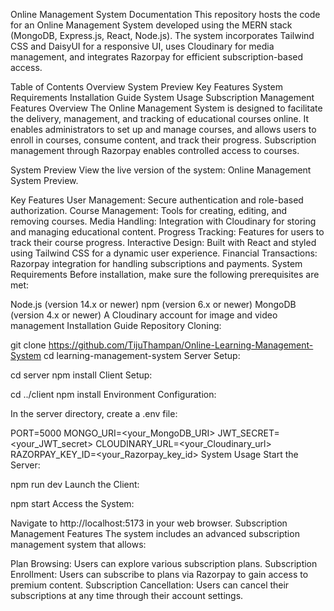 Online Management System Documentation
This repository hosts the code for an Online Management System developed using the MERN stack (MongoDB, Express.js, React, Node.js). The system incorporates Tailwind CSS and DaisyUI for a responsive UI, uses Cloudinary for media management, and integrates Razorpay for efficient subscription-based access.

Table of Contents
Overview
System Preview
Key Features
System Requirements
Installation Guide
System Usage
Subscription Management Features
Overview
The Online Management System is designed to facilitate the delivery, management, and tracking of educational courses online. It enables administrators to set up and manage courses, and allows users to enroll in courses, consume content, and track their progress. Subscription management through Razorpay enables controlled access to courses.

System Preview
View the live version of the system: Online Management System Preview.

Key Features
User Management: Secure authentication and role-based authorization.
Course Management: Tools for creating, editing, and removing courses.
Media Handling: Integration with Cloudinary for storing and managing educational content.
Progress Tracking: Features for users to track their course progress.
Interactive Design: Built with React and styled using Tailwind CSS for a dynamic user experience.
Financial Transactions: Razorpay integration for handling subscriptions and payments.
System Requirements
Before installation, make sure the following prerequisites are met:

Node.js (version 14.x or newer)
npm (version 6.x or newer)
MongoDB (version 4.x or newer)
A Cloudinary account for image and video management
Installation Guide
Repository Cloning:


git clone https://github.com/TijuThampan/Online-Learning-Management-System
cd learning-management-system
Server Setup:


cd server
npm install
Client Setup:


cd ../client
npm install
Environment Configuration:

In the server directory, create a .env file:

PORT=5000
MONGO_URI=<your_MongoDB_URI>
JWT_SECRET=<your_JWT_secret>
CLOUDINARY_URL=<your_Cloudinary_url>
RAZORPAY_KEY_ID=<your_Razorpay_key_id>
System Usage
Start the Server:


npm run dev
Launch the Client:


npm start
Access the System:

Navigate to http://localhost:5173 in your web browser.
Subscription Management Features
The system includes an advanced subscription management system that allows:

Plan Browsing: Users can explore various subscription plans.
Subscription Enrollment: Users can subscribe to plans via Razorpay to gain access to premium content.
Subscription Cancellation: Users can cancel their subscriptions at any time through their account settings.